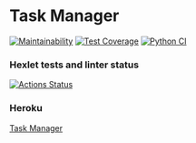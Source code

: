 # Task Manager

[![Maintainability](https://api.codeclimate.com/v1/badges/d1732d34eafc31df86cf/maintainability)](https://codeclimate.com/github/vetalpaprotsky/python-project-lvl4/maintainability)
[![Test Coverage](https://api.codeclimate.com/v1/badges/d1732d34eafc31df86cf/test_coverage)](https://codeclimate.com/github/vetalpaprotsky/python-project-lvl4/test_coverage)
[![Python CI](https://github.com/vetalpaprotsky/python-project-lvl4/workflows/Python%20CI/badge.svg)](https://github.com/vetalpaprotsky/python-project-lvl4/actions)

### Hexlet tests and linter status
[![Actions Status](https://github.com/vetalpaprotsky/python-project-lvl4/workflows/hexlet-check/badge.svg)](https://github.com/vetalpaprotsky/python-project-lvl4/actions)

### Heroku
[Task Manager](https://hexlet-python-task-manager.herokuapp.com/)
